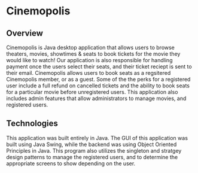 # Cinemopolis

## Overview

Cinemopolis is Java desktop application that allows users to browse theaters, movies, showtimes & seats to book tickets for the movie they would like to watch! Our application is also responsible for handling payment once the users select their seats, and their ticket reciept is sent to their email. Cinemopolis allows users to book seats as a regsitered Cinemopolis member, or as a guest. Some of the the perks for a registered user include a full refund on cancelled tickets and the ability to book seats for a particular movie before unregistered users. This application also includes admin features that allow administrators to manage movies, and registered users.

## Technologies

This application was built entirely in Java. The GUI of this application was built using Java Swing, while the backend was using Object Oriented Principles in Java. This program also utilizes the singleton and stratgey design patterns to manage the registered users, and to  determine the appropriate screens  to show depending on the user.  
